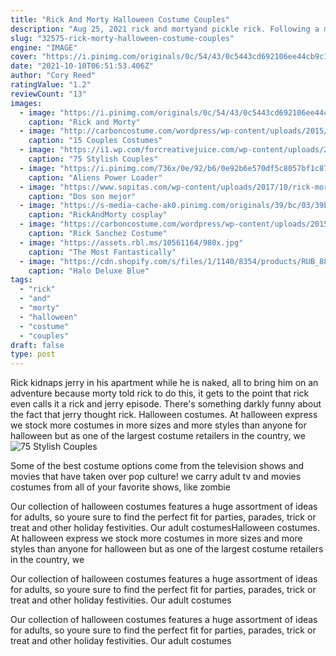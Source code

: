 ```yaml
---
title: "Rick And Morty Halloween Costume Couples"
description: "Aug 25, 2021 rick and mortyand pickle rick. Following a much-anticipated season 5  which premiered in june and will run through sept. 5  a good ole rick and morty costume feels long"
slug: "32575-rick-morty-halloween-costume-couples"
engine: "IMAGE"
cover: "https://i.pinimg.com/originals/0c/54/43/0c5443cd692106ee44cb9c11515bb0c6.jpg"
date: "2021-10-10T06:51:53.406Z"
author: "Cory Reed"
ratingValue: "1.2"
reviewCount: "13"
images:
  - image: "https://i.pinimg.com/originals/0c/54/43/0c5443cd692106ee44cb9c11515bb0c6.jpg"
    caption: "Rick and Morty"
  - image: "http://carboncostume.com/wordpress/wp-content/uploads/2015/09/Ben-and-McKinley-from-Wet-Hot-American-Summer.jpg"
    caption: "15 Couples Costumes"
  - image: "https://i1.wp.com/forcreativejuice.com/wp-content/uploads/2017/09/couple-costumes-for-halloween/3-couple-costume-ideas-for-halloween.jpg?w=600"
    caption: "75 Stylish Couples"
  - image: "https://i.pinimg.com/736x/0e/92/b6/0e92b6e570df5c8057bf1c872419baa9.jpg"
    caption: "Aliens Power Loader"
  - image: "https://www.sopitas.com/wp-content/uploads/2017/10/rick-morty-disfraz.jpg"
    caption: "Dos son mejor"
  - image: "https://s-media-cache-ak0.pinimg.com/originals/39/bc/03/39bc03d08880ce3c8b88e3f6886390bc.jpg"
    caption: "RickAndMorty cosplay"
  - image: "https://carboncostume.com/wordpress/wp-content/uploads/2015/06/rick-sanchez.jpg"
    caption: "Rick Sanchez Costume"
  - image: "https://assets.rbl.ms/10561164/980x.jpg"
    caption: "The Most Fantastically"
  - image: "https://cdn.shopify.com/s/files/1/1140/8354/products/RUB_880406_CA_600x.jpg?v=1516397655"
    caption: "Halo Deluxe Blue"
tags:
  - "rick"
  - "and"
  - "morty"
  - "halloween"
  - "costume"
  - "couples"
draft: false
type: post
---
```


Rick kidnaps jerry in his apartment while he is naked, all to bring him on an adventure because morty told rick to do this, it gets to the point that rick even calls it a rick and jerry episode. There's something darkly funny about the fact that jerry thought rick. Halloween costumes. At halloween express we stock more costumes in more sizes and more styles than anyone for halloween but as one of the largest costume retailers in the country, we
![75 Stylish Couples](https://i1.wp.com/forcreativejuice.com/wp-content/uploads/2017/09/couple-costumes-for-halloween/3-couple-costume-ideas-for-halloween.jpg?w=600 "75 Stylish Couples")

Some of the best costume options come from the television shows and movies that have taken over pop culture! we carry adult tv and movies costumes from all of your favorite shows, like zombie
<!--inArticleAds-->

<!--galleryOne-->

Our collection of halloween costumes features a huge assortment of ideas for adults, so youre sure to find the perfect fit for parties, parades, trick or treat and other holiday festivities. Our adult costumesHalloween costumes. At halloween express we stock more costumes in more sizes and more styles than anyone for halloween but as one of the largest costume retailers in the country, we
<!--inArticleAds-->

<!--galleryTwo-->

Our collection of halloween costumes features a huge assortment of ideas for adults, so youre sure to find the perfect fit for parties, parades, trick or treat and other holiday festivities. Our adult costumes
<!--galleryThree-->

Our collection of halloween costumes features a huge assortment of ideas for adults, so youre sure to find the perfect fit for parties, parades, trick or treat and other holiday festivities. Our adult costumes